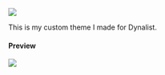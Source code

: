 ![](https://i.imgur.com/LsUFn1Y.png)

This is my custom theme I made for Dynalist.

#### Preview

![](https://i.imgur.com/u3BhGT1.png)
